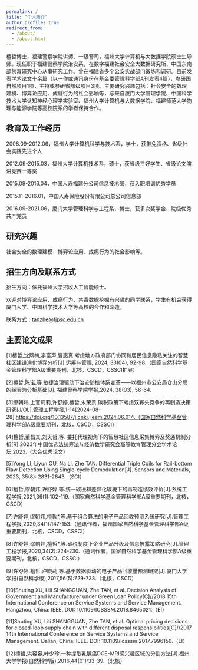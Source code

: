 ```yaml
---
permalink: /
title: "个人简介"
author_profile: true
redirect_from: 
  - /about/
  - /about.html
---
```


檀哲博士，福建警察学院讲师、一级警司，福州大学计算机与大数据学院硕士生导师。现任职于福建警察学院治安系，在数字福建社会安全大数据研究所、中国东南部禁毒研究中心从事研究工作。曾在福建省多个公安实战部门锻炼和调研。目前发表学术论文十余篇（以一作或通讯身份在基金委管理科学部A刊发表4篇），参研国自然项目1项，主持或参研省部级项目3项。主要研究兴趣包括：社会安全的数理建模、博弈论应用、成瘾行为的社会影响等，与来自厦门大学管理学院、中国科学技术大学认知神经心理学实验室、福州大学计算机与大数据学院、福建师范大学物理与能源学院等高校院系的学者保持合作。

教育及工作经历
------
2008.09-2012.06，福州大学计算机科学与技术系，学士，获推免资格、省级社会实践先进个人

2012.09-2015.03，福州大学计算机技术系，硕士，获省级三好学生、省级论文演讲竞赛一等奖

2015.09-2016.04，中国人寿福建分公司信息技术部，获入职培训优秀学员

2015.11-2016.01，中国人寿保险股份有限公司总公司信息部

2016.09-2021.06，厦门大学管理科学与工程系，博士，获多次奖学金、院级优秀共产党员

研究兴趣
------
社会安全的数理建模、博弈论应用、成瘾行为的社会影响等。

招生方向及联系方式
------
招生方向：依托福州大学招收人工智能硕士。

欢迎对博弈论应用、成瘾行为、禁毒数据挖掘有兴趣的同学联系，学生有机会获得厦门大学、中国科学技术大学等高校的合作和深造。

联系方式：tanzhe@fjpsc.edu.cn

主要论文成果
------
[1]檀哲,沈燕梅,李富声,曹惠真.考虑地方政府部门协同和居民信息隐私关注的智慧社区建设演化博弈分析[J].运筹与管理, 2024, 33(04), 92-98.（国家自然科学基金管理科学部A级重要期刊，北核，CSCD，CSSCI扩展）

[2]檀哲,陈诺,等.敏捷治理驱动下治安防控体系变革——以福州市公安局仓山分局的经验为分析基础[J]. 福建警察学院学报,2024, 38(03), 56-64.

[3]缪朝炜,上官莉莉,许舒婷,檀哲,朱荣景.碳税政策下考虑双寡头竞争的再制造决策研究[J/OL].管理工程学报,1-14[2024-08-28].https://doi.org/10.13587/j.cnki.jieem.2024.06.014.（国家自然科学基金管理科学部A级重要期刊，北核，CSCD，CSSCI）

[4]檀哲,董昌其,刘天哲,等. 委托代理视角下的智慧社区信息采集博弈及奖惩机制分析[R].2023年中国优选法统筹法与经济数学研究会高等教育管理分会学术论坛,2023.（大会优秀论文）

[5]Yong LI, Liyun OU, Na LI, Zhe TAN. Differential Triple Coils for Rail-bottom Flaw Detection Using Single-cycle Demodulation[J]. Sensors and Materials, 2023, 35(8): 2831-2843.（SCI）

[6]檀哲,缪朝炜,许舒婷,等.统一碳税和差异化碳税下的再制造绩效评价[J].系统工程学报,2021,36(1):102-119.（国家自然科学基金管理科学部A级重要期刊，北核，CSCD）

[7]许舒婷,缪朝炜,檀哲*,等.基于组合算法的电子产品回收预测系统研究[J].管理工程学报,2020,34(1):147-153.（通讯作者，福州国家自然科学基金管理科学部A级重要期刊，北核，CSCD，CSSCI）

[8]许舒婷,缪朝炜,檀哲*,等.碳税制度下企业产品升级及信息披露策略研究[J].管理工程学报,2020,34(2):224-230.（通讯作者，国家自然科学基金管理科学部A级重要期刊，北核，CSCD，CSSCI）

[9]许舒婷,檀哲,卢晓莉,等.基于数据驱动的电子产品回收量预测研究[J].厦门大学学报(自然科学版),2017,56(5):729-733.（北核，CSCD）

[10]Shuting XU, Lili SHANGGUAN, Zhe TAN, et al. Decision Analysis of Government and Manufacturer under Green Loan Policy[C]//2018 15th International Conference on Service Systems and Service Management. Hangzhou, China: IEEE. DOI: 10.1109/ICSSSM.2018.8465021.（EI）

[11]Shuting XU, Lili SHANGGUAN, Zhe TAN, et al. Optimal pricing decisions for closed-loop supply chain with different disposal responsibilities[C]//2017 14th International Conference on Service Systems and Service Management. Dalian, China: IEEE. DOI: 10.1109/icsssm.2017.7996150.（EI）

[12]檀哲,洪容容,叶少珍.一种提取乳腺癌DCE-MRI感兴趣区域的分割方法[J].福州大学学报(自然科学版),2016,44(01):33-39.（北核）
